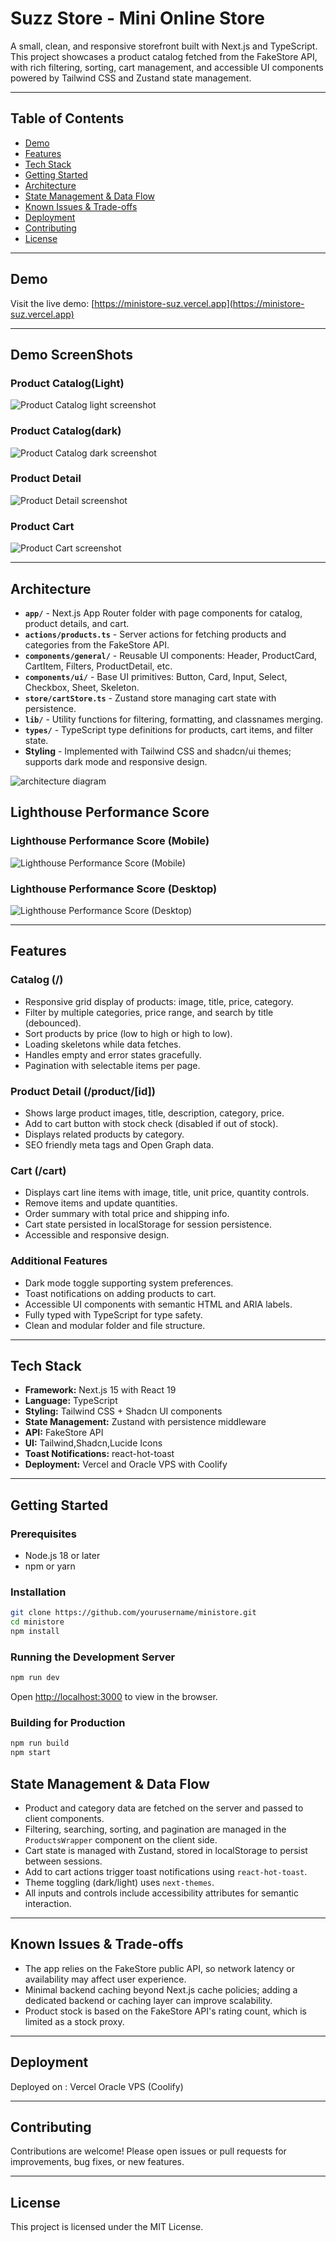 # Suzz Store - Mini Online Store

A small, clean, and responsive storefront built with Next.js and TypeScript. This project showcases a product catalog fetched from the FakeStore API, with rich filtering, sorting, cart management, and accessible UI components powered by Tailwind CSS and Zustand state management.

***

## Table of Contents

- [Demo](#demo)
- [Features](#features)
- [Tech Stack](#tech-stack)
- [Getting Started](#getting-started)
- [Architecture](#architecture)
- [State Management & Data Flow](#state-management--data-flow)
- [Known Issues & Trade-offs](#known-issues--trade-offs)
- [Deployment](#deployment)
- [Contributing](#contributing)
- [License](#license)

***

## Demo

Visit the live demo: [https://ministore-suz.vercel.app](https://ministore-suz.vercel.app) 

***


## Demo ScreenShots

### Product Catalog(Light)

<img src="https://i.postimg.cc/76GHNBHW/Screenshot-2025-09-16-at-6-03-34-PM.png" alt="Product Catalog light screenshot" >

### Product Catalog(dark)
<img src="https://i.postimg.cc/Nf7gb2tB/Screenshot-2025-09-16-at-6-03-42-PM.png" alt="Product Catalog dark screenshot" >

### Product Detail

<img src="https://i.postimg.cc/RFHmtNGr/Screenshot-2025-09-16-at-6-04-20-PM.png" alt="Product Detail screenshot" >

### Product Cart
<img src="https://i.postimg.cc/g2tbBvTF/Screenshot-2025-09-16-at-6-04-41-PM.png" alt="Product Cart screenshot" >




***

## Architecture

- **`app/`** - Next.js App Router folder with page components for catalog, product details, and cart.
- **`actions/products.ts`** - Server actions for fetching products and categories from the FakeStore API.
- **`components/general/`** - Reusable UI components: Header, ProductCard, CartItem, Filters, ProductDetail, etc.
- **`components/ui/`** - Base UI primitives: Button, Card, Input, Select, Checkbox, Sheet, Skeleton.
- **`store/cartStore.ts`** - Zustand store managing cart state with persistence.
- **`lib/`** - Utility functions for filtering, formatting, and classnames merging.
- **`types/`** - TypeScript type definitions for products, cart items, and filter state.
- **Styling** - Implemented with Tailwind CSS and shadcn/ui themes; supports dark mode and responsive design.

<img src="https://i.postimg.cc/RFj8xdcy/suzzstore-architecure.png" alt="architecture diagram" >


## Lighthouse Performance Score

### Lighthouse Performance Score (Mobile)

<img src="https://i.postimg.cc/RZ5HJHRm/Screenshot-2025-09-16-at-6-11-09-PM.png" alt="Lighthouse Performance Score (Mobile)" >

### Lighthouse Performance Score (Desktop)
<img src="https://i.postimg.cc/QCcWfN8w/Screenshot-2025-09-16-at-6-13-00-PM.png" alt="Lighthouse Performance Score (Desktop)" >







***
## Features

### Catalog (/)
- Responsive grid display of products: image, title, price, category.
- Filter by multiple categories, price range, and search by title (debounced).
- Sort products by price (low to high or high to low).
- Loading skeletons while data fetches.
- Handles empty and error states gracefully.
- Pagination with selectable items per page.

### Product Detail (/product/[id])
- Shows large product images, title, description, category, price.
- Add to cart button with stock check (disabled if out of stock).
- Displays related products by category.
- SEO friendly meta tags and Open Graph data.

### Cart (/cart)
- Displays cart line items with image, title, unit price, quantity controls.
- Remove items and update quantities.
- Order summary with total price and shipping info.
- Cart state persisted in localStorage for session persistence.
- Accessible and responsive design.

### Additional Features
- Dark mode toggle supporting system preferences.
- Toast notifications on adding products to cart.
- Accessible UI components with semantic HTML and ARIA labels.
- Fully typed with TypeScript for type safety.
- Clean and modular folder and file structure.

***

## Tech Stack

- **Framework:** Next.js 15 with React 19
- **Language:** TypeScript
- **Styling:** Tailwind CSS + Shadcn UI components
- **State Management:** Zustand with persistence middleware
- **API:** FakeStore API
- **UI:** Tailwind,Shadcn,Lucide Icons
- **Toast Notifications:** react-hot-toast
- **Deployment:** Vercel and Oracle VPS with Coolify

***

## Getting Started

### Prerequisites

- Node.js 18 or later
- npm or yarn

### Installation

```bash
git clone https://github.com/yourusername/ministore.git
cd ministore
npm install
```

### Running the Development Server

```bash
npm run dev
```

Open [http://localhost:3000](http://localhost:3000) to view in the browser.

### Building for Production

```bash
npm run build
npm start
```



## State Management & Data Flow

- Product and category data are fetched on the server and passed to client components.
- Filtering, searching, sorting, and pagination are managed in the `ProductsWrapper` component on the client side.
- Cart state is managed with Zustand, stored in localStorage to persist between sessions.
- Add to cart actions trigger toast notifications using `react-hot-toast`.
- Theme toggling (dark/light) uses `next-themes`.
- All inputs and controls include accessibility attributes for semantic interaction.

***

## Known Issues & Trade-offs

- The app relies on the FakeStore public API, so network latency or availability may affect user experience.
- Minimal backend caching beyond Next.js cache policies; adding a dedicated backend or caching layer can improve scalability.
- Product stock is based on the FakeStore API's rating count, which is limited as a stock proxy.

***

## Deployment

Deployed on :
Vercel
Oracle VPS (Coolify)


***

## Contributing

Contributions are welcome! Please open issues or pull requests for improvements, bug fixes, or new features.

***

## License

This project is licensed under the MIT License.



